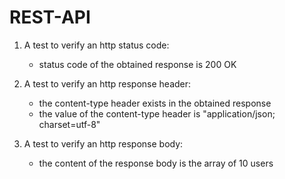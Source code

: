 # REST-API

1. A test to verify an http status code: 
    
    - status code of the obtained response is 200 OK
  
2. A test to verify an http response header: 


    - the content-type header exists in the obtained response
    - the value of the content-type header is "application/json; charset=utf-8"

3. A test to verify an http response body: 
    
    - the content of the response body is the array of 10 users
